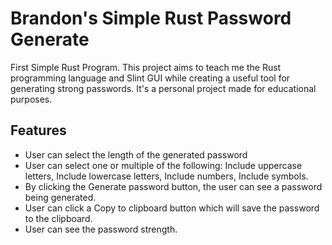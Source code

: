 # Brandon's Simple Rust Password Generate

First Simple Rust Program.
This project aims to teach me the Rust programming language and Slint GUI while creating a useful tool for generating strong passwords. It's a personal project made for educational purposes.

## Features
- User can select the length of the generated password
- User can select one or multiple of the following: Include uppercase letters, Include lowercase letters, Include numbers, Include symbols.
- By clicking the Generate password button, the user can see a password being generated.
- User can click a Copy to clipboard button which will save the password to the clipboard.
- User can see the password strength.
